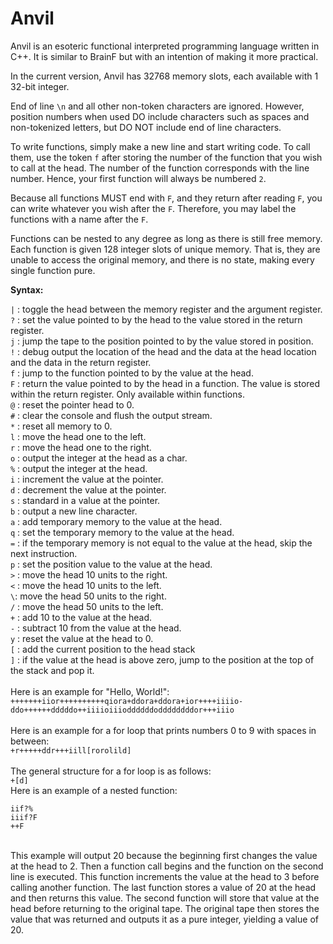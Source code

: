 # Anvil

Anvil is an esoteric functional interpreted programming language written in C++. It is similar to BrainF but with an intention of making it more practical.

In the current version, Anvil has 32768 memory slots, each available with 1 32-bit integer.

End of line ```\n``` and all other non-token characters are ignored. However, position numbers when used DO include characters such as spaces and non-tokenized letters, but DO NOT include end of line characters.

To write functions, simply make a new line and start writing code. To call them, use the token ```f``` after storing the number of the function that you wish to call at the head. The number of the function corresponds with the line number. Hence, your first function will always be numbered ```2```.

Because all functions MUST end with ```F```, and they return after reading ```F```, you can write whatever you wish after the ```F```. Therefore, you may label the functions with a name after the ```F```.

Functions can be nested to any degree as long as there is still free memory. Each function is given 128 integer slots of unique memory. That is, they are unable to access the original memory, and there is no state, making every single function pure.

**Syntax:**

```|``` : toggle the head between the memory register and the argument register.\
```?``` : set the value pointed to by the head to the value stored in the return register.\
```j``` : jump the tape to the position pointed to by the value stored in position.\
```!``` : debug output the location of the head and the data at the head location and the data in the return register.\
```f``` : jump to the function pointed to by the value at the head.\
```F``` : return the value pointed to by the head in a function. The value is stored within the return register. Only available within functions.\
```@``` : reset the pointer head to 0.\
```#``` : clear the console and flush the output stream.\
```*``` : reset all memory to 0.\
```l``` : move the head one to the left.\
```r``` : move the head one to the right.\
```o``` : output the integer at the head as a char.\
```%``` : output the integer at the head.\
```i``` : increment the value at the pointer.\
```d``` : decrement the value at the pointer.\
```s``` : standard in a value at the pointer.\
```b``` : output a new line character.\
```a``` : add temporary memory to the value at the head.\
```q``` : set the temporary memory to the value at the head.\
```=``` : if the temporary memory is not equal to the value at the head, skip the next instruction.\
```p``` : set the position value to the value at the head.\
```>``` : move the head 10 units to the right.\
```<``` : move the head 10 units to the left.\
```\```: move the head 50 units to the right.\
```/``` : move the head 50 units to the left.\
```+``` : add 10 to the value at the head.\
```-``` : subtract 10 from the value at the head.\
```y``` : reset the value at the head to 0.\
```[``` : add the current position to the head stack\
```]``` : if the value at the head is above zero, jump to the position at the top of the stack and pop it.\
\
Here is an example for "Hello, World!":\
```+++++++iior++++++++++qiora+ddora+ddora+ior++++iiiio-ddo++++++dddddo++iiiioiiioddddddoddddddddor+++iiio```\
\
Here is an example for a for loop that prints numbers 0 to 9 with spaces in between:\
```+r+++++ddr+++iill[rorolild]```\
\
The general structure for a for loop is as follows:\
```+[d]```\
Here is an example of a nested function:
```
iif?%
iiif?F
++F
```
\
This example will output 20 because the beginning first changes the value at the head to 2. Then a function call begins and the function on the second line is executed. This function increments the value at the head to 3 before calling another function. The last function stores a value of 20 at the head and then returns this value. The second function will store that value at the head before returning to the original tape. The original tape then stores the value that was returned and outputs it as a pure integer, yielding a value of 20.